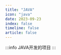 ```yaml
---
title: "JAVA"
icon: "java"
date: 2023-09-23
index: false
timeline: false
article: false
---
```

:::info
JAVA开发的项目
:::

<AutoCatalog />